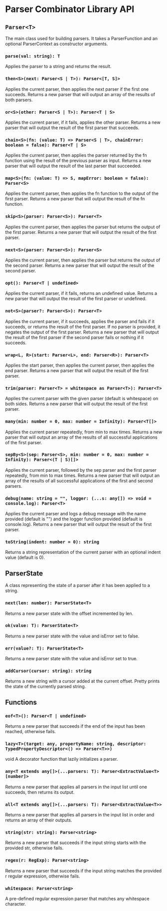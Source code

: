 # Parser Combinator Library API

## `Parser<T>`

The main class used for building parsers. It takes a ParserFunction<T> and an optional
ParserContext as constructor arguments.

### `parse(val: string): T`

Applies the parser to a string and returns the result.

### `then<S>(next: Parser<S | T>): Parser<[T, S]>`

Applies the current parser, then applies the next parser if the first one succeeds.
Returns a new parser that will output an array of the results of both parsers.

### `or<S>(other: Parser<S | T>): Parser<T | S>`

Applies the current parser, if it fails, applies the other parser. Returns a new parser
that will output the result of the first parser that succeeds.

### `chain<S>(fn: (value: T) => Parser<S | T>, chainError: boolean = false): Parser<T | S>`

Applies the current parser, then applies the parser returned by the fn function using
the result of the previous parser as input. Returns a new parser that will output the
result of the last parser that succeeded.

### `map<S>(fn: (value: T) => S, mapError: boolean = false): Parser<S>`

Applies the current parser, then applies the fn function to the output of the first
parser. Returns a new parser that will output the result of the fn function.

### `skip<S>(parser: Parser<S>): Parser<T>`

Applies the current parser, then applies the parser but returns the output of the first
parser. Returns a new parser that will output the result of the first parser.

### `next<S>(parser: Parser<S>): Parser<S>`

Applies the current parser, then applies the parser but returns the output of the second
parser. Returns a new parser that will output the result of the second parser.

### `opt(): Parser<T | undefined>`

Applies the current parser, if it fails, returns an undefined value. Returns a new
parser that will output the result of the first parser or undefined.

### `not<S>(parser?: Parser<S>): Parser<T>`

Applies the current parser, if it succeeds, applies the parser and fails if it succeeds,
or returns the result of the first parser. If no parser is provided, it negates the
output of the first parser. Returns a new parser that will output the result of the
first parser if the second parser fails or nothing if it succeeds.

### `wrap<L, R>(start: Parser<L>, end: Parser<R>): Parser<T>`

Applies the start parser, then applies the current parser, then applies the end parser.
Returns a new parser that will output the result of the first parser.

### `trim(parser: Parser<T> = whitespace as Parser<T>): Parser<T>`

Applies the current parser with the given parser (default is whitespace) on both sides.
Returns a new parser that will output the result of the first parser.

### `many(min: number = 0, max: number = Infinity): Parser<T[]>`

Applies the current parser repeatedly, from min to max times. Returns a new parser that
will output an array of the results of all successful applications of the first parser.

### `sepBy<S>(sep: Parser<S>, min: number = 0, max: number = Infinity): Parser<(T | S)[]>`

Applies the current parser, followed by the sep parser and the first parser repeatedly,
from min to max times. Returns a new parser that will output an array of the results of
all successful applications of the first and second parsers.

### `debug(name: string = "", logger: (...s: any[]) => void = console.log): Parser<T>`

Applies the current parser and logs a debug message with the name provided (default is
"") and the logger function provided (default is console.log). Returns a new parser that
will output the result of the first parser.

### `toString(indent: number = 0): string`

Returns a string representation of the current parser with an optional indent value
(default is 0).

## ParserState<T>

A class representing the state of a parser after it has been applied to a string.

### `next(len: number): ParserState<T>`

Returns a new parser state with the offset incremented by len.

### `ok(value: T): ParserState<T>`

Returns a new parser state with the value and isError set to false.

### `err(value?: T): ParserState<T>`

Returns a new parser state with the value and isError set to true.

### `addCursor(cursor: string): string`

Returns a new string with a cursor added at the current offset. Pretty prints the state
of the currently parsed string.

## Functions

### `eof<T>(): Parser<T | undefined>`

Returns a new parser that succeeds if the end of the input has been reached, otherwise
fails.

### `lazy<T>(target: any, propertyName: string, descriptor: TypedPropertyDescriptor<() => Parser<T>>)`

void A decorator function that lazily initializes a parser.

### `any<T extends any[]>(...parsers: T): Parser<ExtractValue<T>[number]>`

Returns a new parser that applies all parsers in the input list until one succeeds, then
returns its output.

### `all<T extends any[]>(...parsers: T): Parser<ExtractValue<T>>`

Returns a new parser that applies all parsers in the input list in order and returns an
array of their outputs.

### `string(str: string): Parser<string>`

Returns a new parser that succeeds if the input string starts with the provided str,
otherwise fails.

### `regex(r: RegExp): Parser<string>`

Returns a new parser that succeeds if the input string matches the provided r regular
expression, otherwise fails.

### `whitespace: Parser<string>`

A pre-defined regular expression parser that matches any whitespace character.
